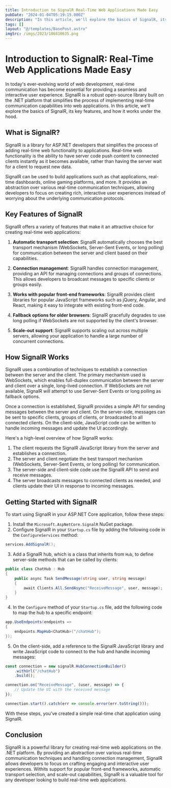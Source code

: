 ```yaml
---
title: Introduction to SignalR Real-Time Web Applications Made Easy
pubDate: "2024-01-04T05:19:15.000Z"
description: "In this article, we'll explore the basics of SignalR, its key features, and how it works under the hood"
tags: []
layout: "@/templates/BasePost.astro"
imgSrc: /imgs/2023/186810635.png
---
```

# Introduction to SignalR: Real-Time Web Applications Made Easy

In today's ever-evolving world of web development, real-time communication has become essential for providing a seamless and interactive user experience. SignalR is a robust open-source library built on the .NET platform that simplifies the process of implementing real-time communication capabilities into web applications. In this article, we'll explore the basics of SignalR, its key features, and how it works under the hood.

## What is SignalR?

SignalR is a library for ASP.NET developers that simplifies the process of adding real-time web functionality to applications. Real-time web functionality is the ability to have server code push content to connected clients instantly as it becomes available, rather than having the server wait for a client to request new data.

SignalR can be used to build applications such as chat applications, real-time dashboards, online gaming platforms, and more. It provides an abstraction over various real-time communication techniques, allowing developers to focus on creating rich, interactive user experiences instead of worrying about the underlying communication protocols.

## Key Features of SignalR

SignalR offers a variety of features that make it an attractive choice for creating real-time web applications:

1. **Automatic transport selection**: SignalR automatically chooses the best transport mechanism (WebSockets, Server-Sent Events, or long polling) for communication between the server and client based on their capabilities.

2. **Connection management**: SignalR handles connection management, providing an API for managing connections and groups of connections. This allows developers to broadcast messages to specific clients or groups easily.

3. **Works with popular front-end frameworks**: SignalR provides client libraries for popular JavaScript frameworks such as jQuery, Angular, and React, making it easy to integrate with existing front-end code.

4. **Fallback options for older browsers**: SignalR gracefully degrades to use long polling if WebSockets are not supported by the client's browser.

5. **Scale-out support**: SignalR supports scaling out across multiple servers, allowing your application to handle a large number of concurrent connections.

## How SignalR Works

SignalR uses a combination of techniques to establish a connection between the server and the client. The primary mechanism used is WebSockets, which enables full-duplex communication between the server and client over a single, long-lived connection. If WebSockets are not available, SignalR will attempt to use Server-Sent Events or long polling as fallback options.

Once a connection is established, SignalR provides a simple API for sending messages between the server and client. On the server-side, messages can be sent to specific clients, groups of clients, or broadcasted to all connected clients. On the client-side, JavaScript code can be written to handle incoming messages and update the UI accordingly.

Here's a high-level overview of how SignalR works:

1. The client requests the SignalR JavaScript library from the server and establishes a connection.
2. The server and client negotiate the best transport mechanism (WebSockets, Server-Sent Events, or long polling) for communication.
3. The server-side and client-side code use the SignalR API to send and receive messages.
4. The server broadcasts messages to connected clients as needed, and clients update their UI in response to incoming messages.

## Getting Started with SignalR

To start using SignalR in your ASP.NET Core application, follow these steps:

1. Install the `Microsoft.AspNetCore.SignalR` NuGet package.
2. Configure SignalR in your `Startup.cs` file by adding the following code in the `ConfigureServices` method:

```csharp
services.AddSignalR();
```

3. Add a SignalR hub, which is a class that inherits from `Hub`, to define server-side methods that can be called by clients:

```csharp
public class ChatHub : Hub
{
    public async Task SendMessage(string user, string message)
    {
        await Clients.All.SendAsync("ReceiveMessage", user, message);
    }
}
```

4. In the `Configure` method of your `Startup.cs` file, add the following code to map the hub to a specific endpoint:

```csharp
app.UseEndpoints(endpoints =>
{
    endpoints.MapHub<ChatHub>("/chatHub");
});
```

5. On the client-side, add a reference to the SignalR JavaScript library and write JavaScript code to connect to the hub and handle incoming messages:

```javascript
const connection = new signalR.HubConnectionBuilder()
    .withUrl("/chatHub")
    .build();

connection.on("ReceiveMessage", (user, message) => {
    // Update the UI with the received message
});

connection.start().catch(err => console.error(err.toString()));
```

With these steps, you've created a simple real-time chat application using SignalR.

## Conclusion

SignalR is a powerful library for creating real-time web applications on the .NET platform. By providing an abstraction over various real-time communication techniques and handling connection management, SignalR allows developers to focus on crafting engaging and interactive user experiences. Withits support for popular front-end frameworks, automatic transport selection, and scale-out capabilities, SignalR is a valuable tool for any developer looking to build real-time web applications.
